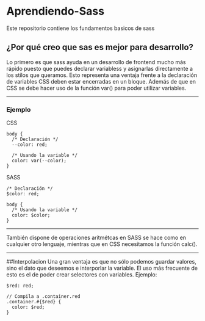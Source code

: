 # Aprendiendo-Sass
Este repositorio contiene los fundamentos basicos de sass
## ¿Por qué creo que sas es mejor para desarrollo?
Lo primero es que sass ayuda en un desarrollo de frontend mucho más rápido puesto que puedes declarar variabless y asignarlas directamente a los stilos que queramos.
Esto representa una ventaja frente a la declaración de variables CSS deben estar encerradas en un bloque. 
Además de que en CSS se debe hacer uso de la función var() para poder utilizar variables.

***


### Ejemplo
CSS
```
body {
  /* Declaración */
  --color: red;

  /* Usando la variable */
  color: var(--color);
}
```
SASS
```
/* Declaración */
$color: red;

body {
  /* Usando la variable */
  color: $color;
}
```
***

También dispone de operaciones aritmétcas en SASS se hace como en cualquier otro lenguaje, mientras que en CSS necesitamos la función calc().

***
##Interpolacion
Una gran ventaja es que no sólo podemos guardar valores, sino el dato que deseemos e interporlar la variable. El uso más frecuente de esto es el de poder crear selectores con variables. 
Ejemplo:
```
$red: red;

// Compila a .container.red 
.container.#{$red} {
  color: $red;
}
```
